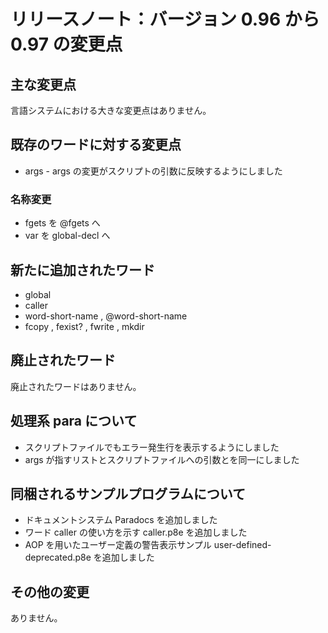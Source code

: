 # リリースノート：バージョン 0.96 から 0.97 の変更点

## 主な変更点
言語システムにおける大きな変更点はありません。

## 既存のワードに対する変更点
* args - args の変更がスクリプトの引数に反映するようにしました

### 名称変更
* fgets を @fgets へ
* var を global-decl へ

## 新たに追加されたワード
* global
* caller
* word-short-name , @word-short-name
* fcopy , fexist? , fwrite , mkdir

## 廃止されたワード
廃止されたワードはありません。

## 処理系 para について
* スクリプトファイルでもエラー発生行を表示するようにしました
* args が指すリストとスクリプトファイルへの引数とを同一にしました

## 同梱されるサンプルプログラムについて
* ドキュメントシステム Paradocs を追加しました
* ワード caller の使い方を示す caller.p8e を追加しました
* AOP を用いたユーザー定義の警告表示サンプル user-defined-deprecated.p8e を追加しました

## その他の変更
ありません。

